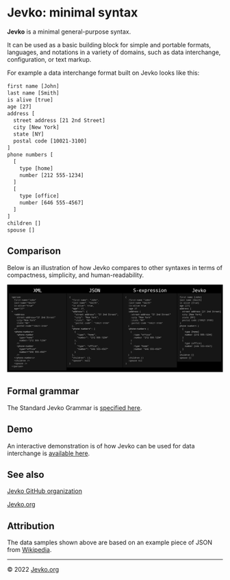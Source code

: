# Jevko: minimal syntax

**Jevko** is a minimal general-purpose syntax.

It can be used as a basic building block for simple and portable formats, languages, and notations in a variety of domains, such as data interchange, configuration, or text markup.

For example a data interchange format built on Jevko looks like this:

```
first name [John]
last name [Smith]
is alive [true]
age [27]
address [
  street address [21 2nd Street]
  city [New York]
  state [NY]
  postal code [10021-3100]
]
phone numbers [
  [
    type [home]
    number [212 555-1234]
  ]
  [
    type [office]
    number [646 555-4567]
  ]
]
children []
spouse []
```

## Comparison

Below is an illustration of how Jevko compares to other syntaxes in terms of compactness, simplicity, and human-readability.

![Jevko compared to other syntaxes](comparison.png)

## Formal grammar

The Standard Jevko Grammar is [specified here](https://github.com/jevko/specifications/blob/master/spec-standard-grammar.md).

## Demo

An interactive demonstration is of how Jevko can be used for data interchange is [available here](interjevko.bundle.md).

## See also

[Jevko GitHub organization](https://github.com/jevko)

[Jevko.org](https://jevko.org)

## Attribution

The data samples shown above are based on an example piece of JSON from [Wikipedia](https://en.wikipedia.org/wiki/JSON#Syntax).

***

© 2022 [Jevko.org](https://jevko.org)
